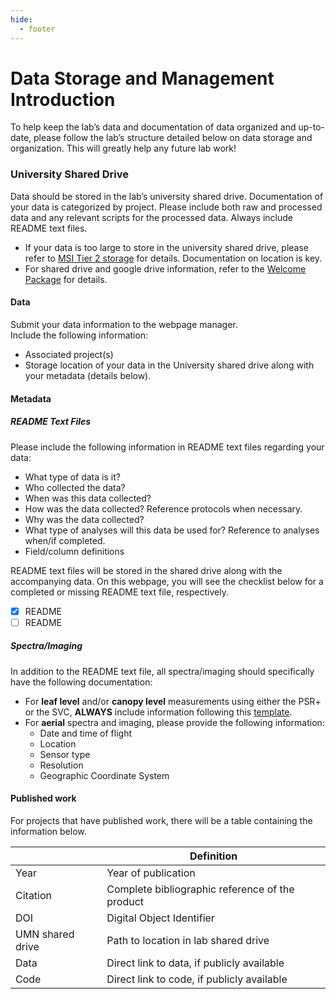 ```yaml
---
hide:
  - footer
---
```


# Data Storage and Management Introduction

To help keep the lab’s data and documentation of data organized and up-to-date, please follow the lab’s structure detailed below on data storage and organization. This will greatly help any future lab work!

### University Shared Drive

Data should be stored in the lab’s university shared drive. Documentation of your data is categorized by project. Please include both raw and processed data and any relevant scripts for the processed data. Always include README text files.  

- If your data is too large to store in the university shared drive, please refer to [MSI Tier 2 storage](https://cavender-bares-lab.github.io/Data-management-lab/welcome_package/#msi) for details. Documentation on location is key.  
- For shared drive and google drive information, refer to the [Welcome Package](https://cavender-bares-lab.github.io/Data-management-lab/welcome_package/#shared-drive-access) for details.

#### Data
Submit your data information to the webpage manager.  
Include the following information:

+ Associated project(s)
+ Storage location of your data in the University shared drive along with your metadata (details below).

#### Metadata

##### README Text Files

Please include the following information in README text files regarding
your data:  

+ What type of data is it?  
+ Who collected the data?  
+ When was this data collected?  
+ How was the data collected? Reference protocols when necessary.  
+ Why was the data collected?  
+ What type of analyses will this data be used for? Reference to
analyses when/if completed.
+ Field/column definitions

README text files will be stored in the shared drive along with the accompanying data. On this webpage, you will see the checklist below for a completed or missing README text file, respectively.

* [x] README
* [ ] README

##### Spectra/Imaging
In addition to the README text file, all spectra/imaging should specifically have the following documentation:

* For **leaf level** and/or **canopy level** measurements using either the PSR+ or the SVC, **ALWAYS** include information following this [template](https://docs.google.com/spreadsheets/d/1rMFBWMnhqw8VJURLzc7I6j651w4iFfbX/edit?usp=sharing&ouid=117278050553426340443&rtpof=true&sd=true).
* For **aerial** spectra and imaging, please provide the following information:
    * Date and time of flight
    * Location
    * Sensor type
    * Resolution
    * Geographic Coordinate System

#### Published work
For projects that have published work, there will be a table containing the information below.

|                 | Definition                                    |
|-----------------|-----------------------------------------------|
| Year            |Year of publication                            | 
| Citation        |Complete bibliographic reference of the product|
| DOI             |Digital Object Identifier                      |
| UMN shared drive|Path to location in lab shared drive           |
| Data            |Direct link to data, if publicly available     |
| Code            |Direct link to code, if publicly available     |